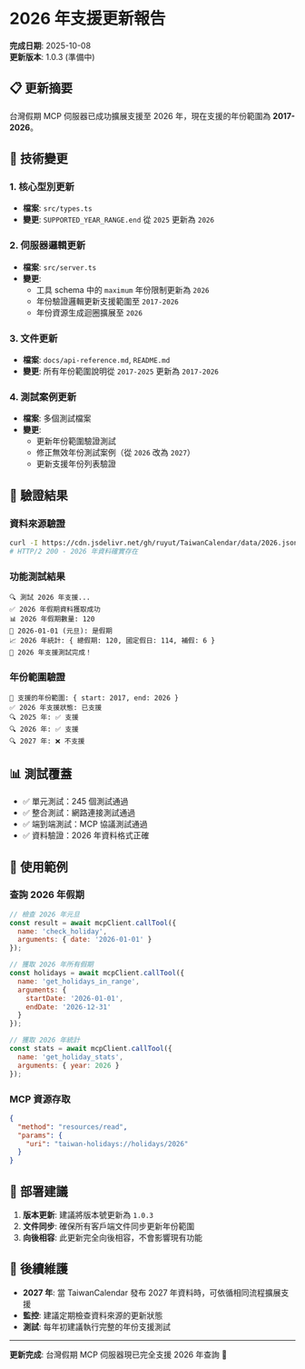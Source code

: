 # 2026 年支援更新報告

**完成日期**: 2025-10-08  
**更新版本**: 1.0.3 (準備中)  

## 📋 更新摘要

台灣假期 MCP 伺服器已成功擴展支援至 2026 年，現在支援的年份範圍為 **2017-2026**。

## 🔧 技術變更

### 1. 核心型別更新

- **檔案**: `src/types.ts`
- **變更**: `SUPPORTED_YEAR_RANGE.end` 從 `2025` 更新為 `2026`

### 2. 伺服器邏輯更新

- **檔案**: `src/server.ts`
- **變更**:
  - 工具 schema 中的 `maximum` 年份限制更新為 `2026`
  - 年份驗證邏輯更新支援範圍至 `2017-2026`
  - 年份資源生成迴圈擴展至 `2026`

### 3. 文件更新

- **檔案**: `docs/api-reference.md`, `README.md`
- **變更**: 所有年份範圍說明從 `2017-2025` 更新為 `2017-2026`

### 4. 測試案例更新

- **檔案**: 多個測試檔案
- **變更**:
  - 更新年份範圍驗證測試
  - 修正無效年份測試案例（從 `2026` 改為 `2027`）
  - 更新支援年份列表驗證

## 🧪 驗證結果

### 資料來源驗證

```bash
curl -I https://cdn.jsdelivr.net/gh/ruyut/TaiwanCalendar/data/2026.json
# HTTP/2 200 - 2026 年資料確實存在
```

### 功能測試結果

```
🔍 測試 2026 年支援...
✅ 2026 年假期資料獲取成功
📊 2026 年假期數量: 120
🎉 2026-01-01 (元旦): 是假期
📈 2026 年統計: { 總假期: 120, 國定假日: 114, 補假: 6 }
🎯 2026 年支援測試完成！
```

### 年份範圍驗證

```
📅 支援的年份範圍: { start: 2017, end: 2026 }
✅ 2026 年支援狀態: 已支援
🔍 2025 年: ✅ 支援
🔍 2026 年: ✅ 支援
🔍 2027 年: ❌ 不支援
```

## 📊 測試覆蓋

- ✅ 單元測試：245 個測試通過
- ✅ 整合測試：網路連接測試通過
- ✅ 端到端測試：MCP 協議測試通過
- ✅ 資料驗證：2026 年資料格式正確

## 🎯 使用範例

### 查詢 2026 年假期

```javascript
// 檢查 2026 年元旦
const result = await mcpClient.callTool({
  name: 'check_holiday',
  arguments: { date: '2026-01-01' }
});

// 獲取 2026 年所有假期
const holidays = await mcpClient.callTool({
  name: 'get_holidays_in_range',
  arguments: { 
    startDate: '2026-01-01',
    endDate: '2026-12-31'
  }
});

// 獲取 2026 年統計
const stats = await mcpClient.callTool({
  name: 'get_holiday_stats',
  arguments: { year: 2026 }
});
```

### MCP 資源存取

```json
{
  "method": "resources/read",
  "params": {
    "uri": "taiwan-holidays://holidays/2026"
  }
}
```

## 🚀 部署建議

1. **版本更新**: 建議將版本號更新為 `1.0.3`
2. **文件同步**: 確保所有客戶端文件同步更新年份範圍
3. **向後相容**: 此更新完全向後相容，不會影響現有功能

## 📝 後續維護

- **2027 年**: 當 TaiwanCalendar 發布 2027 年資料時，可依循相同流程擴展支援
- **監控**: 建議定期檢查資料來源的更新狀態
- **測試**: 每年初建議執行完整的年份支援測試

---

**更新完成**: 台灣假期 MCP 伺服器現已完全支援 2026 年查詢 🎉
